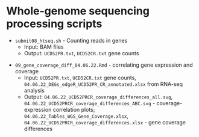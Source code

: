 # Whole-genome sequencing processing scripts

<!-- /Users/mdozmorov/Documents/Data/GoogleDrive/HiC_files/results/WGS/submit08_htseq.sh -->
- `submit08_htseq.sh` - Counting reads in genes
    - Input: BAM files
    - Output: `UCD52PR.txt`, `UCD52CR.txt` gene counts

<!-- /Users/mdozmorov/Documents/Work/GitHub/Katarzyna/PDXHiC/WGS/09_gene_coverage_diff_04.06.22.pdf -->
- `09_gene_coverage_diff_04.06.22.Rmd` - correlating gene expression and coverage
    - Input: `UCD52PR.txt`, `UCD52CR.txt` gene counts, `04.06.22_DEGs_edgeR_UCD52PR_CR_annotated.xlsx` from RNA-seq analysis
    - Output: `04.06.22_UCD52PRCR_coverage_differences_all.svg`, `04.06.22_UCD52PRCR_coverage_differences_ABC.svg` - coverage-expression correlation plots; `04.06.22_Tables_WGS_Gene_Coverage.xlsx`, `04.06.22_UCD52PRCR_coverage_differences.xlsx` - gene coverage differences
